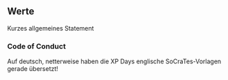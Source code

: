 ## Werte

Kurzes allgemeines Statement

### Code of Conduct

Auf deutsch, netterweise haben die XP Days englische SoCraTes-Vorlagen gerade übersetzt!
 
